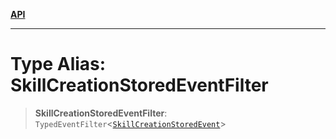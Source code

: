 [**API**](../../../README.md)

***

# Type Alias: SkillCreationStoredEventFilter

> **SkillCreationStoredEventFilter**: `TypedEventFilter`\<[`SkillCreationStoredEvent`](SkillCreationStoredEvent.md)\>
